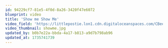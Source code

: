 ```yaml
---
id: 94229cf7-81e5-4f0d-8a26-3420f47e6072
blueprint: video
title: 'Show me Show Me'
video_field: 'https://littlepostie.lon1.cdn.digitaloceanspaces.com/CBeebies%20Show%20Me%20Show%20Me%20-%20Theme%20Song.mp4'
video_thumbnail: showme.jpg
updated_by: b0b7e22a-bbda-4a17-b813-a9d7b798ab96
updated_at: 1735741739
---
```

